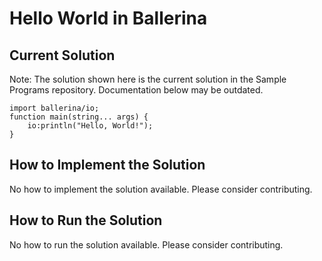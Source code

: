 # Hello World in Ballerina

## Current Solution

Note: The solution shown here is the current solution in the Sample Programs repository. Documentation below may be outdated.

```Ballerina
import ballerina/io;
function main(string... args) {
    io:println("Hello, World!");
}

```

## How to Implement the Solution

No how to implement the solution available. Please consider contributing.

## How to Run the Solution

No how to run the solution available. Please consider contributing.